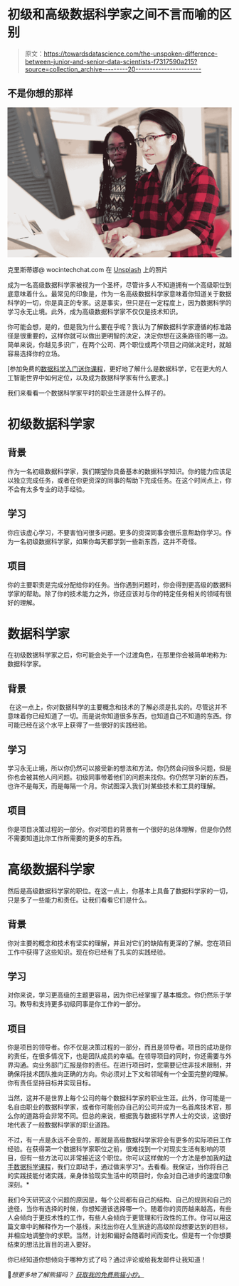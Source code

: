 # 初级和高级数据科学家之间不言而喻的区别

> 原文：<https://towardsdatascience.com/the-unspoken-difference-between-junior-and-senior-data-scientists-f7317590a215?source=collection_archive---------20----------------------->

## 不是你想的那样

![](img/b3f6efced7dfecca7be3103ad6f08c30.png)

克里斯蒂娜@ wocintechchat.com 在 [Unsplash](https://www.soyouwanttobeadatascientist.com/?utm_source=unsplash&utm_medium=referral&utm_content=creditCopyText) 上的照片

成为一名高级数据科学家被视为一个圣杯，尽管许多人不知道拥有一个高级职位到底意味着什么。最常见的印象是，作为一名高级数据科学家意味着你知道关于数据科学的一切，你是真正的专家。这是事实，但只是在一定程度上，因为数据科学的学习永无止境。此外，成为高级数据科学家不仅仅是技术知识。

你可能会想，是的，但是我为什么要在乎呢？我认为了解数据科学家遵循的标准路径是很重要的，这样你就可以做出更明智的决定，决定你想在这条路径的哪一边。简单来说，你越见多识广，在两个公司、两个职位或两个项目之间做决定时，就越容易选择你的立场。

[参加免费的[数据科学入门迷你课程](https://www.soyouwanttobeadatascientist.com/courses/data-science-kick-starter-mini-course)，更好地了解什么是数据科学，它在更大的人工智能世界中如何定位，以及成为数据科学家有什么要求。]

我们来看看一个数据科学家平时的职业生涯是什么样子的。

# 初级数据科学家

## **背景**

作为一名初级数据科学家，我们期望你具备基本的数据科学知识。你的能力应该足以独立完成任务，或者在你更资深的同事的帮助下完成任务。在这个时间点上，你不会有太多专业的动手经验。

## **学习**

你应该虚心学习，不要害怕问很多问题。更多的资深同事会很乐意帮助你学习。作为一名初级数据科学家，如果你每天都学到一些新东西，这并不奇怪。

## **项目**

你的主要职责是完成分配给你的任务。当你遇到问题时，你会得到更高级的数据科学家的帮助。除了你的技术能力之外，你还应该对与你的特定任务相关的领域有很好的理解。

# 数据科学家

在初级数据科学家之后，你可能会处于一个过渡角色，在那里你会被简单地称为:数据科学家。 **‍**

## **背景**

**‍** 在这一点上，你对数据科学的主要概念和技术的了解必须是扎实的。尽管这并不意味着你已经知道了一切。而是说你知道很多东西，也知道自己不知道的东西。你可能已经在这个水平上获得了一些很好的实践经验。

## **学习**

学习永无止境，所以你仍然可以接受新的想法和方法。你仍然会问很多问题，但是你也会被其他人问问题。初级同事带着他们的问题来找你。你仍然学习新的东西，也许不是每天，而是每隔一个月。你试图深入我们对某些技术和工具的理解。

## **项目**

你是项目决策过程的一部分。你对项目的背景有一个很好的总体理解，但是你仍然不需要知道比你工作所需要的更多的东西。

# 高级数据科学家

然后是高级数据科学家的职位。在这一点上，你基本上具备了数据科学家的一切，只是多了一些能力和责任。让我们看看它们是什么。

## **背景**

你对主要的概念和技术有坚实的理解，并且对它们的缺陷有更深的了解。您在项目工作中获得了这些知识。现在你已经有了扎实的实践经验。

## **学习**

对你来说，学习更高级的主题更容易，因为你已经掌握了基本概念。你仍然乐于学习。教导和支持更多初级同事是你工作的一部分。

## **项目**

你是项目的领导者。你不仅是决策过程的一部分，而且是领导者。项目的成功是你的责任，在很多情况下，也是团队成员的幸福。在领导项目的同时，你还需要与外界沟通。向业务部门汇报是你的责任。在进行项目时，您需要记住非技术限制，并确保将技术团队推向正确的方向。你必须对上下文和领域有一个全面完整的理解。你有责任坚持目标并实现目标。

当然，这并不是世界上每个公司的每个数据科学家的职业生涯。此外，你可能是一名自由职业的数据科学家，或者你可能创办自己的公司并成为一名首席技术官，那么你的道路将会非常不同。但总的来说，根据我与数据科学界人士的交谈，这很好地代表了一般数据科学家的职业道路。

不过，有一点是永远不会变的，那就是高级数据科学家将会有更多的实际项目工作经验。在获得第一个数据科学家职位之前，很难找到一个对现实生活有影响的项目，但有一些方法可以非常接近这个职位。你可以这样做的一个方法是参加我的[动手数据科学课程](https://www.soyouwanttobeadatascientist.com/hods)，我们立即动手，通过做来学习*。去看看。我保证，当你将自己的实践技能付诸实践，亲身体验现实生活中的项目时，你会对自己进步的速度印象深刻。*

我们今天研究这个问题的原因是，每个公司都有自己的结构、自己的规则和自己的途径，当你有选择的时候，你想知道该选择哪一个。随着你的资历越来越高，有些人会倾向于更技术性的工作，有些人会倾向于更管理和行政性的工作。你可以用这篇文章中的解释作为一个基线，来找出你在人生旅途的高级阶段想要达到的目标，并相应地调整你的求职。当然，计划和偏好会随着时间而变化。但是有一个你想要结束的想法比盲目的进入要好。

你已经知道你想倾向于哪种方式了吗？通过评论或给我发邮件让我知道！

🐼*想更多地了解熊猫吗？* [*获取我的免费熊猫小抄。*](https://www.soyouwanttobeadatascientist.com/pandas-cheat-sheet)